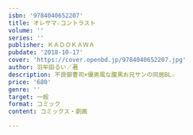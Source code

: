 ```yaml
---
isbn: '9784040652207'
title: オレサマ☆コントラスト
volume: ''
series: ''
publisher: ＫＡＤＯＫＡＷＡ
pubdate: '2018-10-17'
cover: 'https://cover.openbd.jp/9784040652207.jpg'
author: 羽牟田るい／著
description: 不良御曹司×優男風な腹黒お兄サンの同居BL☆
price: '680'
genre: ''
target: 一般
format: コミック
content: コミックス・劇画

---
```

